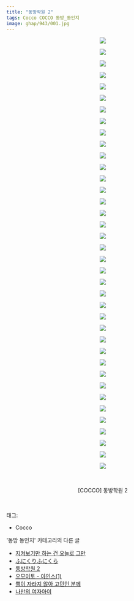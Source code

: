 ```yaml
---
title: "동방학원 2"
tags: Cocco COCCO 동방_동인지
image: ghap/943/001.jpg
---
```

<div class="article">
<p style="text-align: center; clear: none; float: none;"><img src="{{ site.nasurl }}/ghap/943/001.jpg"/></p>
<p style="text-align: center; clear: none; float: none;"><img src="{{ site.nasurl }}/ghap/943/002.jpg"/></p>
<p style="text-align: center; clear: none; float: none;"><img src="{{ site.nasurl }}/ghap/943/003.jpg"/></p>
<p style="text-align: center; clear: none; float: none;"><img src="{{ site.nasurl }}/ghap/943/004.jpg"/></p>
<p style="text-align: center; clear: none; float: none;"><img src="{{ site.nasurl }}/ghap/943/005.jpg"/></p>
<p style="text-align: center; clear: none; float: none;"><img src="{{ site.nasurl }}/ghap/943/006.jpg"/></p>
<p style="text-align: center; clear: none; float: none;"><img src="{{ site.nasurl }}/ghap/943/007.jpg"/></p>
<p style="text-align: center; clear: none; float: none;"><img src="{{ site.nasurl }}/ghap/943/008.jpg"/></p>
<p style="text-align: center; clear: none; float: none;"><img src="{{ site.nasurl }}/ghap/943/009.jpg"/></p>
<p style="text-align: center; clear: none; float: none;"><img src="{{ site.nasurl }}/ghap/943/010.jpg"/></p>
<p style="text-align: center; clear: none; float: none;"><img src="{{ site.nasurl }}/ghap/943/011.jpg"/></p>
<p style="text-align: center; clear: none; float: none;"><img src="{{ site.nasurl }}/ghap/943/012.jpg"/></p>
<p style="text-align: center; clear: none; float: none;"><img src="{{ site.nasurl }}/ghap/943/013.jpg"/></p>
<p style="text-align: center; clear: none; float: none;"><img src="{{ site.nasurl }}/ghap/943/014.jpg"/></p>
<p style="text-align: center; clear: none; float: none;"><img src="{{ site.nasurl }}/ghap/943/015.jpg"/></p>
<p style="text-align: center; clear: none; float: none;"><img src="{{ site.nasurl }}/ghap/943/016.jpg"/></p>
<p style="text-align: center; clear: none; float: none;"><img src="{{ site.nasurl }}/ghap/943/017.jpg"/></p>
<p style="text-align: center; clear: none; float: none;"><img src="{{ site.nasurl }}/ghap/943/018.jpg"/></p>
<p style="text-align: center; clear: none; float: none;"><img src="{{ site.nasurl }}/ghap/943/019.jpg"/></p>
<p style="text-align: center; clear: none; float: none;"><img src="{{ site.nasurl }}/ghap/943/020.jpg"/></p>
<p style="text-align: center; clear: none; float: none;"><img src="{{ site.nasurl }}/ghap/943/021.jpg"/></p>
<p style="text-align: center; clear: none; float: none;"><img src="{{ site.nasurl }}/ghap/943/022.jpg"/></p>
<p style="text-align: center; clear: none; float: none;"><img src="{{ site.nasurl }}/ghap/943/023.jpg"/></p>
<p style="text-align: center; clear: none; float: none;"><img src="{{ site.nasurl }}/ghap/943/024.jpg"/></p>
<p style="text-align: center; clear: none; float: none;"><img src="{{ site.nasurl }}/ghap/943/025.jpg"/></p>
<p style="text-align: center; clear: none; float: none;"><img src="{{ site.nasurl }}/ghap/943/026.jpg"/></p>
<p style="text-align: center; clear: none; float: none;"><img src="{{ site.nasurl }}/ghap/943/027.jpg"/></p>
<p style="text-align: center; clear: none; float: none;"><img src="{{ site.nasurl }}/ghap/943/028.jpg"/></p>
<p style="text-align: center; clear: none; float: none;"><img src="{{ site.nasurl }}/ghap/943/029.jpg"/></p>
<p style="text-align: center; clear: none; float: none;"><img src="{{ site.nasurl }}/ghap/943/030.jpg"/></p>
<p style="text-align: center; clear: none; float: none;"><img src="{{ site.nasurl }}/ghap/943/031.jpg"/></p>
<p style="text-align: center; clear: none; float: none;"><img src="{{ site.nasurl }}/ghap/943/032.jpg"/></p>
<p style="text-align: center; clear: none; float: none;"><img src="{{ site.nasurl }}/ghap/943/033.jpg"/></p>
<p style="text-align: center; clear: none; float: none;"><img src="{{ site.nasurl }}/ghap/943/034.jpg"/></p>
<p style="text-align: center; clear: none; float: none;"><img src="{{ site.nasurl }}/ghap/943/035.jpg"/></p>
<p style="text-align: center; clear: none; float: none;"><img src="{{ site.nasurl }}/ghap/943/036.jpg"/></p>
<p style="text-align: center; clear: none; float: none;"><img src="{{ site.nasurl }}/ghap/943/037.jpg"/></p>
<p style="text-align: center; clear: none; float: none;"><img src="{{ site.nasurl }}/ghap/943/038.jpg"/></p>
<p style="text-align: center; clear: none; float: none;"><br/></p>
<p style="text-align: center; clear: none; float: none;">[COCCO] 동방학원 2</p>
<p><br/></p>
</div><div class="tagTrail">
<p>태그: </p>
<ul>
<li>Cocco</li>
</ul>
</div><div class="another">
<p>'동방 동인지' 카테고리의 다른 글</p>
<ul>
<li><a href="/2016-07-20-ghap_945">지켜보기만 하는 건 오늘로 그만</a></li>
<li><a href="/2016-07-20-ghap_944">ふにくりふにくら</a></li>
<li><a href="/2016-07-20-ghap_943">동방학원 2</a></li>
<li><a href="/2016-07-20-ghap_942">오모이토 - 아인스(1)</a></li>
<li><a href="/2016-07-19-ghap_941">뿔이 자라지 않아 고민인 분께</a></li>
<li><a href="/2016-07-19-ghap_940">나만의 여자아이</a></li>
</ul>
</div><div class="cb_module cb_fluid">
<div class="cb_wrt cb_profile">
</div><!-- commentList close -->
</div>